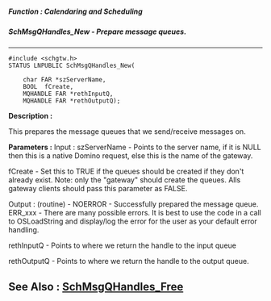 ##### Function : Calendaring and Scheduling
##### SchMsgQHandles_New - Prepare message queues.
---
```
#include <schgtw.h>
STATUS LNPUBLIC SchMsgQHandles_New(

	char FAR *szServerName,
	BOOL  fCreate,
	MQHANDLE FAR *rethInputQ,
	MQHANDLE FAR *rethOutputQ);
```
**Description :**

This prepares the message queues that we send/receive messages on.

**Parameters :**
Input :
szServerName  -  Points to the server name, if it is NULL then this is a native Domino request, else this is the name of the gateway.

fCreate  -  Set this to TRUE if the queues should be created if they don't already exist. Note: only the "gateway" should create the queues. Alls gateway clients should pass this parameter as FALSE.

Output :
(routine)  -  NOERROR - Successfully prepared the message queue.
ERR_xxx - There are many possible errors. It is best to use the code in a call to OSLoadString and display/log the error for the user as your default error handling.


rethInputQ  -  Points to where we return the handle to the input queue

rethOutputQ  -  Points to where we return the handle to the output queue.


**See Also :**
[SchMsgQHandles_Free](/reference/Func/SchMsgQHandles_Free)
---
